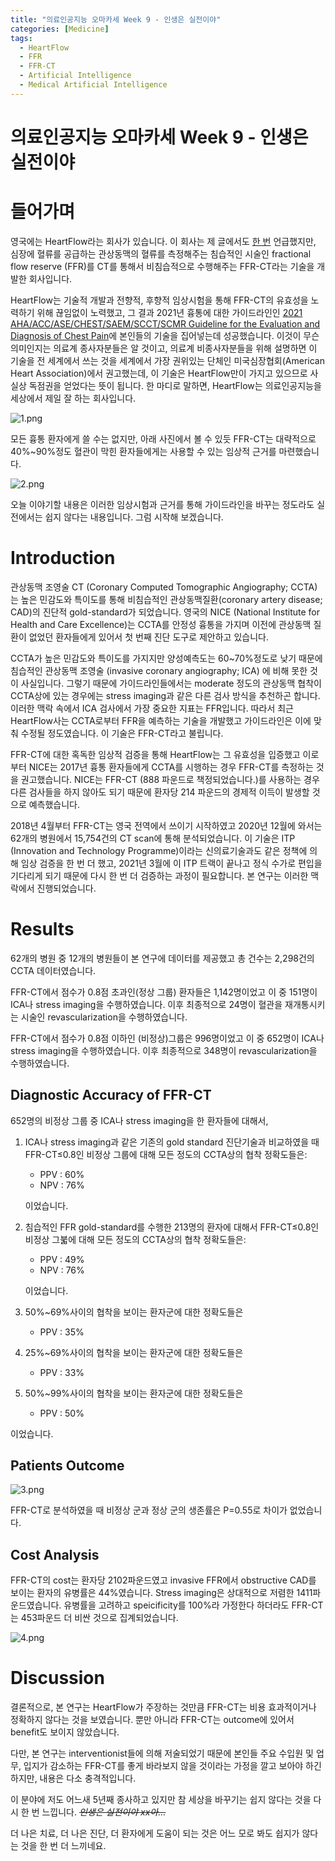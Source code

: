 ```yaml
---
title: "의료인공지능 오마카세 Week 9 - 인생은 실전이야"
categories: [Medicine]
tags:
  - HeartFlow
  - FFR
  - FFR-CT
  - Artificial Intelligence
  - Medical Artificial Intelligence
---
```


# 의료인공지능 오마카세 Week 9 - 인생은 실전이야

# 들어가며

영국에는 HeartFlow라는 회사가 있습니다. 이 회사는 제 글에서도 [한 번](https://jryoungw.github.io/posts/medAI_4/) 언급했지만, 심장에 혈류를 공급하는 관상동맥의 혈류를 측정해주는 침습적인 시술인 fractional flow reserve (FFR)를 CT를 통해서 비침습적으로 수행해주는 FFR-CT라는 기술을 개발한 회사입니다.

HeartFlow는 기술적 개발과 전향적, 후향적 임상시험을 통해 FFR-CT의 유효성을 노력하기 위해 끊임없이 노력했고, 그 결과 2021년 흉통에 대한 가이드라인인 [2021 AHA/ACC/ASE/CHEST/SAEM/SCCT/SCMR Guideline for the Evaluation and Diagnosis of Chest Pain](https://www.ahajournals.org/doi/10.1161/CIR.0000000000001029)에 본인들의 기술을 집어넣는데 성공했습니다. 이것이 무슨 의미인지는 의료계 종사자분들은 알 것이고, 의료계 비종사자분들을 위해 설명하면 이 기술을 전 세계에서 쓰는 것을 세계에서 가장 권위있는 단체인 미국심장협회(American Heart Association)에서 권고했는데, 이 기술은 HeartFlow만이 가지고 있으므로 사실상 독점권을 얻었다는 뜻이 됩니다. 한 마디로 말하면, HeartFlow는 의료인공지능을 세상에서 제일 잘 하는 회사입니다.

![1.png](/img/omakase9/fig4.png)

모든 흉통 환자에게 쓸 수는 없지만, 아래 사진에서 볼 수 있듯 FFR-CT는 대략적으로 40%~90%정도 혈관이 막힌 환자들에게는 사용할 수 있는 임상적 근거를 마련했습니다. 

![2.png](/img/omakase9/fig1.png)

오늘 이야기할 내용은 이러한 임상시험과 근거를 통해 가이드라인을 바꾸는 정도라도 실전에서는 쉽지 않다는 내용입니다. 그럼 시작해 보겠습니다.

# Introduction

관상동맥 조영술 CT (Coronary Computed Tomographic Angiography; CCTA)는 높은 민감도와 특이도를 통해 비침습적인 관상동맥질환(coronary artery disease; CAD)의 진단적 gold-standard가 되었습니다. 영국의 NICE (National Institute for Health and Care Excellence)는 CCTA를 안정성 흉통을 가지며 이전에 관상동맥 질환이 없었던 환자들에게 있어서 첫 번째 진단 도구로 제안하고 있습니다.

CCTA가 높은 민감도와 특이도를 가지지만 양성예측도는 60~70%정도로 낮기 때문에 침습적인 관상동맥 조영술 (invasive coronary angiography; ICA) 에 비해 못한 것이 사실입니다. 그렇기 때문에 가이드라인들에서는 moderate 정도의 관상동맥 협착이 CCTA상에 있는 경우에는 stress imaging과 같은 다른 검사 방식을 추천하곤 합니다. 이러한 맥락 속에서 ICA 검사에서 가장 중요한 지표는 FFR입니다. 따라서 최근 HeartFlow사는 CCTA로부터 FFR을 예측하는 기술을 개발했고 가이드라인은 이에 맞춰 수정될 정도였습니다. 이 기술은 FFR-CT라고 불립니다.

FFR-CT에 대한 혹독한 임상적 검증을 통해 HeartFlow는 그 유효성을 입증했고 이로부터 NICE는 2017년 흉통 환자들에게 CCTA를 시행하는 경우 FFR-CT를 측정하는 것을 권고했습니다. NICE는 FFR-CT (888 파운드로 책정되었습니다.)를 사용하는 경우 다른 검사들을 하지 않아도 되기 때문에 환자당 214 파운드의 경제적 이득이 발생할 것으로 예측했습니다.

2018년 4월부터 FFR-CT는 영국 전역에서 쓰이기 시작하였고 2020년 12월에 와서는 62개의 병원에서 15,754건의 CT scan에 통해 분석되었습니다. 이 기술은 ITP (Innovation and Technology Programme)이라는 신의료기술과도 같은 정책에 의해 임상 검증을 한 번 더 했고, 2021년 3월에 이 ITP 트랙이 끝나고 정식 수가로 편입을 기다리게 되기 때문에 다시 한 번 더 검증하는 과정이 필요합니다. 본 연구는 이러한 맥락에서 진행되었습니다.

# Results

62개의 병원 중 12개의 병원들이 본 연구에 데이터를 제공했고 총 건수는 2,298건의 CCTA 데이터였습니다. 

FFR-CT에서 점수가 0.8점 초과인(정상 그룹) 환자들은 1,142명이었고 이 중 151명이 ICA나 stress imaging을 수행하였습니다. 이후 최종적으로 24명이 혈관을 재개통시키는 시술인 revascularization을 수행하였습니다.

FFR-CT에서 점수가 0.8점 이하인 (비정상)그룹은 996명이었고 이 중 652명이 ICA나 stress imaging을 수행하였습니다. 이후 최종적으로 348명이 revascularization을 수행하였습니다.

## Diagnostic Accuracy of FFR-CT

652명의 비정상 그룹 중 ICA나 stress imaging을 한 환자들에 대해서, 

1. ICA나 stress imaging과 같은 기존의 gold standard 진단기술과 비교하였을 때 FFR-CT≤0.8인 비정상 그룹에 대해 모든 정도의 CCTA상의 협착 정확도들은:
    - PPV : 60%
    - NPV : 76%
    
    이었습니다.
    
2. 침습적인 FFR gold-standard를 수행한 213명의 환자에 대해서 FFR-CT≤0.8인 비정상 그붋에 대해 모든 정도의 CCTA상의 협착 정확도들은:
    - PPV : 49%
    - NPV : 76%
    
    이었습니다.
    
3. 50%~69%사이의 협착을 보이는 환자군에 대한 정확도들은
    - PPV : 35%
4. 25%~69%사이의 협착을 보이는 환자군에 대한 정확도들은
    - PPV : 33%
5. 50%~99%사이의 협착을 보이는 환자군에 대한 정확도들은
    - PPV : 50%

이었습니다.

## Patients Outcome

![3.png](/img/omakase9/fig2.png)

FFR-CT로 분석하였을 때 비정상 군과 정상 군의 생존률은 P=0.55로 차이가 없었습니다.

## Cost Analysis

FFR-CT의 cost는 환자당 2102파운드였고 invasive FFR에서 obstructive CAD를 보이는 환자의 유병률은 44%였습니다. Stress imaging은 상대적으로 저렴한 1411파운드였습니다. 유병률을 고려하고 speicificity를 100%라 가정한다 하더라도 FFR-CT는 453파운드 더 비싼 것으로 집계되었습니다.

![4.png](/img/omakase9/fig3.png)

# Discussion

결론적으로, 본 연구는 HeartFlow가 주장하는 것만큼 FFR-CT는 비용 효과적이거나 정확하지 않다는 것을 보였습니다. 뿐만 아니라 FFR-CT는 outcome에 있어서 benefit도 보이지 않았습니다.

다만, 본 연구는 interventionist들에 의해 저술되었기 때문에 본인들 주요 수입원 및 업무, 입지가 감소하는 FFR-CT를 좋게 바라보지 않을 것이라는 가정을 깔고 보아야 하긴 하지만, 내용은 다소 충격적입니다.

이 분야에 저도 어느새 5년째 종사하고 있지만 참 세상을 바꾸기는 쉽지 않다는 것을 다시 한 번 느낍니다. ~~*인생은 실전이야 xx아…*~~

더 나은 치료, 더 나은 진단, 더 환자에게 도움이 되는 것은 어느 모로 봐도 쉽지가 않다는 것을 한 번 더 느끼네요.
